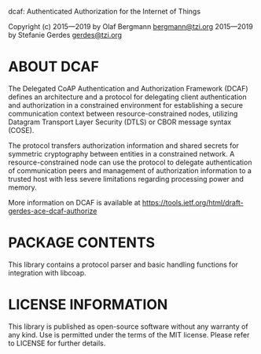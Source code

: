 dcaf: Authenticated Authorization for the Internet of Things

Copyright (c) 2015—2019 by Olaf Bergmann <bergmann@tzi.org>
              2015—2019 by Stefanie Gerdes <gerdes@tzi.org>

ABOUT DCAF
==========

The Delegated CoAP Authentication and Authorization Framework (DCAF)
defines an architecture and a protocol for delegating client
authentication and authorization in a constrained environment for
establishing a secure communication context between
resource-constrained nodes, utilizing Datagram Transport Layer
Security (DTLS) or CBOR message syntax (COSE). 

The protocol transfers authorization information and shared secrets
for symmetric cryptography between entities in a constrained
network. A resource-constrained node can use the protocol to delegate
authentication of communication peers and management of authorization
information to a trusted host with less severe limitations regarding
processing power and memory.

More information on DCAF is available at
https://tools.ietf.org/html/draft-gerdes-ace-dcaf-authorize

PACKAGE CONTENTS
================

This library contains a protocol parser and basic handling functions
for integration with libcoap.

LICENSE INFORMATION
===================

This library is published as open-source software without any warranty
of any kind. Use is permitted under the terms of the MIT license.
Please refer to LICENSE for further details.

